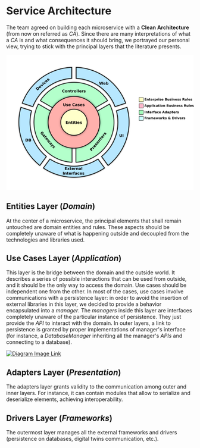 # Service Architecture

The team agreed on building each microservice with a **Clean Architecture** (from now on referred as _CA_). Since there are many interpretations of what a _CA_ is and what consequences it should bring, we portrayed our personal view, trying to stick with the principal layers that the literature presents.

![Clean Architecture](clean.png)

## Entities Layer (_Domain_)

At the center of a microservice, the principal elements that shall remain untouched are domain entities and rules. These aspects should be completely unaware of what is happening outside and decoupled from the technologies and libraries used.
 
## Use Cases Layer (_Application_)

This layer is the bridge between the domain and the outside world. It describes a series of possible interactions that can be used from outside, and it should be the only way to access the domain. Use cases should be independent one from the other. In most of the cases, use cases involve communications with a persistence layer: in order to avoid the insertion of external libraries in this layer, we decided to provide a behavior encapsulated into a _manager_. The _managers_ inside this layer are interfaces completely unaware of the particular instance of persistence. They just provide the _API_ to interact with the domain. In outer layers, a link to persistence is granted by proper implementations of manager's interface (for instance, a _DatabaseManager_ inheriting all the manager's _APIs_ and connecting to a database).

[![Diagram Image Link](https://tinyurl.com/2j25dvuq)](https://tinyurl.com/2j25dvuq)<!--![Diagram Image Link](./clean.puml)-->

## Adapters Layer (_Presentation_)

The adapters layer grants validity to the communication among outer and inner layers. For instance, it can contain modules that allow to serialize and deserialize elements, achieving interoperability.

## Drivers Layer (_Frameworks_)

The outermost layer manages all the external frameworks and drivers (persistence on databases, digital twins communication, etc.).